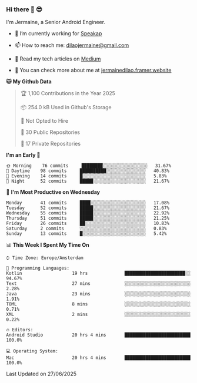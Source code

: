 ### Hi there 👋 😎
I'm Jermaine, a Senior Android Engineer.

- 🔭 I’m currently working for [Speakap](https://www.speakap.com/)

- 📫 How to reach me: dilaojermaine@gmail.com

- 📖 Read my tech articles on [Medium](https://jermainedilao.medium.com/)

- 👀 You can check more about me at [jermainedilao.framer.website](https://jermainedilao.framer.website)

<!--
**jermainedilao/jermainedilao** is a ✨ _special_ ✨ repository because its `README.md` (this file) appears on your GitHub profile.

Here are some ideas to get you started:

- 🔭 I’m currently working on ...
- 🌱 I’m currently learning ...
- 👯 I’m looking to collaborate on ...
- 🤔 I’m looking for help with ...
- 💬 Ask me about ...
- 📫 How to reach me: ...
- 😄 Pronouns: ...
- ⚡ Fun fact: ...
-->

<!--START_SECTION:waka-->
**🐱 My Github Data** 

> 🏆 1,100 Contributions in the Year 2025
 > 
> 📦 254.0 kB Used in Github's Storage 
 > 
> 🚫 Not Opted to Hire
 > 
> 📜 30 Public Repositories 
 > 
> 🔑 17 Private Repositories  
 > 
**I'm an Early 🐤** 

```text
🌞 Morning    76 commits     ████████░░░░░░░░░░░░░░░░░   31.67% 
🌆 Daytime    98 commits     ██████████░░░░░░░░░░░░░░░   40.83% 
🌃 Evening    14 commits     █░░░░░░░░░░░░░░░░░░░░░░░░   5.83% 
🌙 Night      52 commits     █████░░░░░░░░░░░░░░░░░░░░   21.67%

```
📅 **I'm Most Productive on Wednesday** 

```text
Monday       41 commits     ████░░░░░░░░░░░░░░░░░░░░░   17.08% 
Tuesday      52 commits     █████░░░░░░░░░░░░░░░░░░░░   21.67% 
Wednesday    55 commits     █████░░░░░░░░░░░░░░░░░░░░   22.92% 
Thursday     51 commits     █████░░░░░░░░░░░░░░░░░░░░   21.25% 
Friday       26 commits     ██░░░░░░░░░░░░░░░░░░░░░░░   10.83% 
Saturday     2 commits      ░░░░░░░░░░░░░░░░░░░░░░░░░   0.83% 
Sunday       13 commits     █░░░░░░░░░░░░░░░░░░░░░░░░   5.42%

```


📊 **This Week I Spent My Time On** 

```text
⌚︎ Time Zone: Europe/Amsterdam

💬 Programming Languages: 
Kotlin                   19 hrs              ███████████████████████░░   94.67% 
Text                     27 mins             ░░░░░░░░░░░░░░░░░░░░░░░░░   2.28% 
Java                     23 mins             ░░░░░░░░░░░░░░░░░░░░░░░░░   1.91% 
TOML                     8 mins              ░░░░░░░░░░░░░░░░░░░░░░░░░   0.71% 
XML                      2 mins              ░░░░░░░░░░░░░░░░░░░░░░░░░   0.22%

🔥 Editors: 
Android Studio           20 hrs 4 mins       █████████████████████████   100.0%

💻 Operating System: 
Mac                      20 hrs 4 mins       █████████████████████████   100.0%

```


 Last Updated on 27/06/2025
<!--END_SECTION:waka-->

